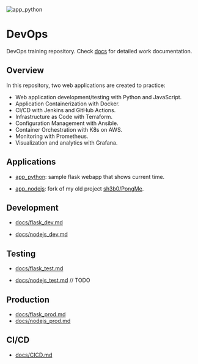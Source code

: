 ![app_python](https://github.com/sh3b0/devops/actions/workflows/app_python.yaml/badge.svg)

# DevOps

DevOps training repository. Check [docs](./docs) for detailed work documentation.

## Overview

In this repository, two web applications are created to practice:

- Web application development/testing with Python and JavaScript.
- Application Containerization with Docker.
- CI/CD with Jenkins and GitHub Actions.
- Infrastructure as Code with Terraform.
- Configuration Management with Ansible.
- Container Orchestration with K8s on AWS.
- Monitoring with Prometheus.
- Visualization and analytics with Grafana.

## Applications

- [app_python](./app_python): sample flask webapp that shows current time.

- [app_nodejs](./app_nodejs): fork of my old project [sh3b0/PongMe](https://github.com/sh3b0/PongMe).

## Development

- [docs/flask_dev.md](./docs/flask_dev.md) 

- [docs/nodejs_dev.md](./docs/nodejs_dev.md)

## Testing

- [docs/flask_test.md](./docs/flask_test.md) 

- [docs/nodejs_test.md](./docs/nodejs_test.md) // TODO

## Production

- [docs/flask_prod.md](./docs/flask_prod.md)
- [docs/nodejs_prod.md](./docs/nodejs_prod.md)

## CI/CD

- [docs/CICD.md](./docs/CICD.md)





